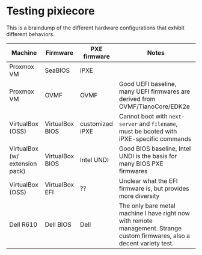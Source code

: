 # Testing pixiecore

This is a braindump of the different hardware configurations that
exhibit different behaviors.

| Machine | Firmware | PXE firmware | Notes |
| --- | --- | --- | --- |
| Proxmox VM | SeaBIOS | iPXE | |
| Proxmox VM | OVMF | OVMF | Good UEFI baseline, many UEFI firmwares are derived from OVMF/TianoCore/EDK2e |
| VirtualBox (OSS) | VirtualBox BIOS | customized iPXE | Cannot boot with `next-server` and `filename`, must be booted with iPXE-specific commands |
| VirtualBox (w/ extension pack) | VirtualBox BIOS | Intel UNDI | Good BIOS baseline, Intel UNDI is the basis for many BIOS PXE firmwares |
| VirtualBox (OSS) | VirtualBox EFI | ?? | Unclear what the EFI firmware is, but provides more diversity |
| Dell R610 | Dell BIOS | Dell | The only bare metal machine I have right now with remote management. Strange custom firmwares, also a decent variety test. |
